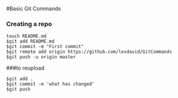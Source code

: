 #Basic Git Commands
### Creating a repo
```
touch README.md
$git add README.md
$git commit -m "First commit"
$git remote add origin https://github.com/levdavid/GitCommands
$git push -u origin master
```
###to reupload
```
$git add .
$git commit -m 'what has changed'
$git push
```